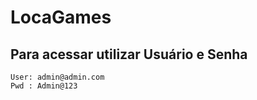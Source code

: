 # LocaGames

## Para acessar utilizar Usuário e Senha
```
User: admin@admin.com
Pwd : Admin@123
```
